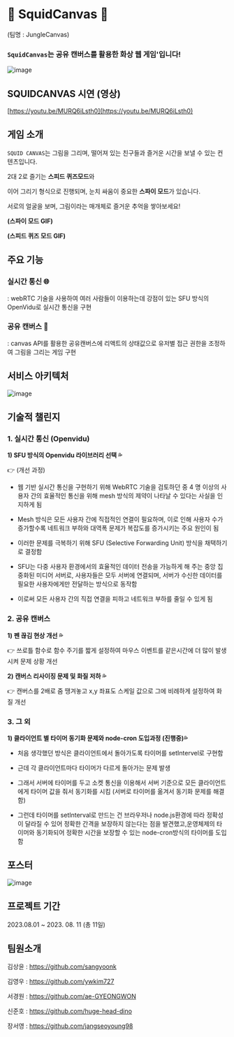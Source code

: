 # 🦑 SquidCanvas 🦑
(팀명 : JungleCanvas)

### `SquidCanvas`는 공유 캔버스를 활용한 화상 웹 게임'입니다!

![image](https://github.com/JUNGLE-RED-TEAM3/JungleCanvas/assets/108510272/dae23163-63bb-42d6-b875-3034fc78fbe3)




## SQUIDCANVAS 시연 (영상)
[https://youtu.be/MURQ6iLsth0](https://youtu.be/MURQ6iLsth0)


## 게임 소개
`SQUID CANVAS`는 그림을 그리며, 떨어져 있는 친구들과 즐거운 시간을 보낼 수 있는 컨텐츠입니다. 

2대 2로 즐기는 **스피드 퀴즈모드**와 

이어 그리기 형식으로 진행되며, 눈치 싸움이 중요한 **스파이 모드**가 있습니다. 

서로의 얼굴을 보며, 그림이라는 매개체로 즐거운 추억을 쌓아보세요!

**(스파이 모드 GIF)**

**(스피드 퀴즈 모드 GIF)**


## 주요 기능
 
### 실시간 통신 🌐
: webRTC 기술을 사용하여 여러 사람들이 이용하는데 강점이 있는 SFU 방식의 OpenVidu로 실시간 통신을 구현

### 공유 캔버스 🎨
: canvas API를 활용한 공유캔버스에 리액트의 상태값으로 유저별 접근 권한을 조정하여 그림을 그리는 게임 구현

## 서비스 아키텍처
![image](https://github.com/JUNGLE-RED-TEAM3/JungleCanvas/assets/129301830/3b19f977-f84b-4b13-8314-e3bdbbbf8a42)



## 기술적 챌린지
### 1. 실시간 통신 (Openvidu) 
**1) SFU 방식의 Openvidu 라이브러리 선택 💦**

👉 (개선 과정)
- 웹 기반 실시간 통신을 구현하기 위해 WebRTC 기술을 검토하던 중 4 명 이상의 사용자 간의 효율적인 통신을 위해 mesh 방식의 제약이 나타날 수 있다는 사실을 인지하게 됨

- Mesh 방식은 모든 사용자 간에 직접적인 연결이 필요하며, 이로 인해 사용자 수가 증가할수록 네트워크 부하와 대역폭 문제가 복잡도를 증가시키는 주요 원인이 됨

- 이러한 문제를 극복하기 위해 SFU (Selective Forwarding Unit) 방식을 채택하기로 결정함

- SFU는 다중 사용자 환경에서의 효율적인 데이터 전송을 가능하게 해 주는 중앙 집중화된 미디어 서버로, 사용자들은 모두 서버에 연결되며, 서버가 수신한 데이터를 필요한 사용자에게만 전달하는 방식으로 동작함

- 이로써 모든 사용자 간의 직접 연결을 피하고 네트워크 부하를 줄일 수 있게 됨

### 2. 공유 캔버스
**1) 펜 끊김 현상 개선 💦**

👉 쓰로틀 함수로 함수 주기를 짧게 설정하여 마우스 이벤트를 같은시간에 더 많이 발생시켜 문제 상황 개선

**2) 캔버스 리사이징 문제 및 화질 저하 💦**

👉 캔버스를 2배로 줌 땡겨놓고 x,y 좌표도 스케일 값으로 그에 비례하게 설정하여 화질 개선

### 3. 그 외

**1) 클라이언트 별 타이머 동기화 문제와 node-cron 도입과정 (진행중)💦**

- 처음 생각했던 방식은 클라이언트에서 돌아가도록  타이머를 setIntervel로 구현함

- 근데 각 클라이언트마다 타이머가 다르게 돌아가는 문제 발생

- 그래서 서버에 타이머를 두고 소켓 통신을 이용해서 서버 기준으로 모든 클라이언트에게 타이머 값을 줘서 동기화를 시킴 (서버로 타이머를 옮겨서 동기화 문제를 해결함)

- 그런데 타이머를 setInterval로 만드는 건 브라우저나 node.js환경에 따라 정확성이 달라질 수 있어 정확한 간격을 보장하지 않는다는 점을 발견했고,운영체제의 타이머와 동기화되어 정확한 시간을 보장할 수 있는 node-cron방식의 타이머를 도입함

## 포스터
![image](https://github.com/JUNGLE-RED-TEAM3/JungleCanvas/assets/129301830/620f84b4-a208-4e15-83b4-b64e18e101d5)


## 프로젝트 기간
2023.08.01 ~ 2023. 08. 11 (총 11일)

## 팀원소개
김상윤 : https://github.com/sangyoonk

김영우 : https://github.com/ywkim727

서경원 : https://github.com/ae-GYEONGWON

신준호 : https://github.com/huge-head-dino

장서영 : https://github.com/jangseoyoung98
